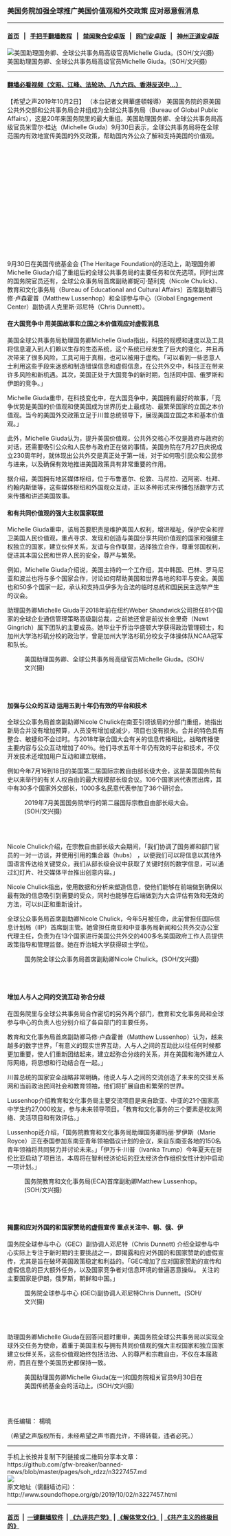 ### 美国务院加强全球推广美国价值观和外交政策 应对恶意假消息
------------------------

#### [首页](https://github.com/gfw-breaker/banned-news/blob/master/README.md) &nbsp;&nbsp;|&nbsp;&nbsp; [手把手翻墙教程](https://github.com/gfw-breaker/guides/wiki) &nbsp;&nbsp;|&nbsp;&nbsp; [禁闻聚合安卓版](https://github.com/gfw-breaker/bn-android) &nbsp;&nbsp;|&nbsp;&nbsp; [网门安卓版](https://github.com/oGate2/oGate) &nbsp;&nbsp;|&nbsp;&nbsp; [神州正道安卓版](https://github.com/SzzdOgate/update) 



<div class="zhidingtu">
 <div class="ar-wrap-3x2">
  <img alt="美国助理国务卿、全球公共事务局高级官员Michelle Giuda。(SOH/文兴摄)" class="ar-wrap-inside-fill" src="http://img.soundofhope.org/2019/10/1-09-30-michellegiuda-cut3to2-600x400.jpg"/>
 </div>
 <div class="caption">
  美国助理国务卿、全球公共事务局高级官员Michelle Giuda。(SOH/文兴摄)
 </div>
</div>
<hr/>


#### [翻墙必看视频（文昭、江峰、法轮功、八九六四、香港反送中...）](https://github.com/gfw-breaker/banned-news/blob/master/pages/links.md)

<div class="content">
 <p>
  <span class="content-info-date">
   【希望之声2019年10月2日】
  </span>
  <span class="content-info-type">
   （本台記者文興華盛頓報導）
  </span>
  美国国务院的原美国公共外交部和公共事务局合并组成为全球公共事务局（Bureau of Global Public Affairs），这是20年来国务院里的最大重组。美国助理国务卿、全球公共事务局高级官员米雪尔·桂达（Michelle Giuda）9月30日表示，全球公共事务局将在全球范围内有效地宣传美国的外交政策，帮助国内外公众了解和支持美国的价值观。
 </p>
 <div class="widget ad-300x250 ad-ecf">
  <!-- ZW30 Post Embed 300x250 1 -->
  <ins class="adsbygoogle" data-ad-client="ca-pub-1519518652909441" data-ad-slot="9768754376" style="display:inline-block;width:300px;height:250px">
  </ins>
 </div>
 <p>
  9月30日在美国传统基金会 (The Heritage Foundation)的活动上，助理国务卿 Michelle Giuda介绍了重组后的全球公共事务局的主要任务和优先选项。同时出席的国务院官员还有，全球公众事务局首席副助卿妮可·楚利克（Nicole Chulick）、教育和文化事务局（Bureau of Educational and Cultural Affairs）首席副助卿马修·卢森霍普（Matthew Lussenhop）和全球参与中心（Global Engagement Center）副协调人克里斯·邓尼特（Chris Dunnett）。
 </p>
 <h4>
  <strong>
   在大国竞争中
  </strong>
  <strong>
   用美国故事和立国之本价值观应对虚假消息
  </strong>
 </h4>
 <p>
  美国全球公共事务局助理国务卿Michelle Giuda指出，科技的规模和速度以及工具将信息灌入到人们赖以生存的生态系统，这个系统已经发生了巨大的变化，并且再次带来了很多风险，工具可用于真相，也可以被用于虚构。「可以看到一些恶意人士利用这些手段来迷惑和制造错误信息和虚假信息，在公共外交中，科技正在带来许多风险和新机遇。其次，美国正处于大国竞争的新时期，包括同中国、俄罗斯和伊朗的竞争。」
 </p>
 <p>
  Michelle Giuda重申，在科技变化中，在大国竞争中，美国拥有最好的故事，「竞争优势是美国的价值观和使美国成为世界历史上最成功、最繁荣国家的立国之本价值观。当今的美国外交政策立足于川普总统领导下，展现美国立国之本和基本价值观。」
 </p>
 <p>
  此外，Michelle Giuda认为，提升美国价值观，公共外交核心不仅是政府与政府的对话，还需要吸引公众和人民参与政府正在做的事情。美国务院在7月27日庆祝成立230周年时，就体现出公共外交是真正处于第一线，对于如何吸引民众和公民参与进来，以及确保有效地推进美国政策具有非常重要的作用。
 </p>
 <p>
  据介绍，美国拥有地区媒体枢纽，位于布鲁塞尔、伦敦、马尼拉、迈阿密、杜拜、约翰内斯堡等，这些媒体枢纽和外国观众互动，正以多种形式来传播包括数字方式来传播和讲述美国故事。
 </p>
 <h4>
  <strong>
   和有共同价值观的强大主权国家联盟
  </strong>
 </h4>
 <p>
  Michelle Giuda重申，该局首要职责是维护美国人权利，增进福祉，保护安全和捍卫美国人民价值观，重点寻求、发现和创造与美国分享共同价值观的国家和强健主权独立的国家，建立伙伴关系，友谊与合作联盟，选择独立合作，尊重邻国权利，促进其本国公民和世界人民的安全，尊严与繁荣。
 </p>
 <p>
  例如，Michelle Giuda介绍说，美国主持的一个工作组，其中韩国、巴林、罗马尼亚和波兰也将与多个国家合作，讨论如何帮助美国和世界各地的和平与安全。美国也和50多个国家一起，承认和支持瓜伊多为合法的临时总统和国民民主选举产生的议会。
 </p>
 <p>
  助理国务卿Michelle Giuda于2018年前在纽约Weber Shandwick公司担任81个国家的全球企业通信管理策略高级副总裁，之前她还曾是前议长金里奇（Newt Gingrich）属下团队的主要成员。她毕业于乔治华盛顿大学获得政治管理硕士，和加州大学洛杉矶分校的政治学，曾是加州大学洛杉矶分校女子体操体队NCAA冠军和队长。
 </p>
 <figure class="wp-caption aligncenter img-width-m" id="attachment_3227550">
  <img alt="" class="size-medium wp-image-3227550" src="http://img.soundofhope.org/2019/10/1-09-30-michellegiuda-cut3to2-600x400.jpg" srcset="http://img.soundofhope.org/2019/10/1-09-30-michellegiuda-cut3to2-600x400.jpg 600w, http://img.soundofhope.org/2019/10/1-09-30-michellegiuda-cut3to2-768x512.jpg 768w, http://img.soundofhope.org/2019/10/1-09-30-michellegiuda-cut3to2-1024x682.jpg 1024w, http://img.soundofhope.org/2019/10/1-09-30-michellegiuda-cut3to2-180x120.jpg 180w, http://img.soundofhope.org/2019/10/1-09-30-michellegiuda-cut3to2-366x244.jpg 366w, http://img.soundofhope.org/2019/10/1-09-30-michellegiuda-cut3to2.jpg 1136w">
   <br/><figcaption class="wp-caption-text">
    美国助理国务卿、全球公共事务局高级官员Michelle Giuda。(SOH/文兴摄)
   </figcaption><br/>
  </img>
 </figure><br/>
 <h4>
  <strong>
   加强与公众的互动
  </strong>
  <strong>
   运用五到十年仍有效的平台和技术
  </strong>
 </h4>
 <div>
 </div>
 <p>
  全球公众事务局首席副助卿Nicole Chulick在南亚引领该局的分部门重组，她指出新局合并没有增加预算，人员没有增加或减少，项目也没有损失。合并的特色具有整合、敏捷和不会过时。与2018年联合国大会有关的信息传播相比，战略传播使主要内容与公众互动增加了40％。他们寻求五年十年仍有效的平台和技术，不仅开发技术还增加用户互动和建立联络。
 </p>
 <p>
  例如今年7月16到18日的美国第二届国际宗教自由部长级大会，这是美国国务院有史以来举行的有关人权自由的最大规模部长级会议。106个国家派代表团出席，其中有30多个国家外交部长，1000多名民意代表参加了36个研讨会。
 </p>
 <figure class="wp-caption aligncenter img-width-m" id="attachment_3227601">
  <img alt="" class="size-medium wp-image-3227601" src="http://img.soundofhope.org/2019/10/07-18--600x265.jpg" srcset="http://img.soundofhope.org/2019/10/07-18--600x265.jpg 600w, http://img.soundofhope.org/2019/10/07-18--768x340.jpg 768w, http://img.soundofhope.org/2019/10/07-18--1024x453.jpg 1024w, http://img.soundofhope.org/2019/10/07-18--180x80.jpg 180w, http://img.soundofhope.org/2019/10/07-18--366x162.jpg 366w">
   <br/><figcaption class="wp-caption-text">
    2019年7月美国国务院举行的第二届国际宗教自由部长级大会。(SOH/文兴摄)
   </figcaption><br/>
  </img>
 </figure><br/>
 <p>
  Nicole Chulick介绍，在宗教自由部长级大会期间，「我们协调了国务卿和部门官员的一对一访谈，并使用引用的集合器（hubs） ，以便我们可以将信息以其他外国语言传达给关键受众，我们从部长级会议中获取了关键时刻的数字信息，可以通过幻灯片、社交媒体平台推出创意内容。」
 </p>
 <p>
  Nicole Chulick指出，使用数据和分析来塑造信息，使他们能够在前端做到确保以最有效的信息吸引到需要的受众，同时也能够在后端做到为大会评估有效和无效的方法，可以纠正和重新设计。
 </p>
 <p>
  全球公众事务局首席副助卿Nicole Chulick，今年5月被任命，此前曾担任国际信息计划局（IIP）首席副主管。她曾担任南亚和中亚事务局新闻和公共外交办公室代理主任，负责为在13个国家进行美国公共外交的400多名美国政府工作人员提供政策指导和管理监督。她在乔治城大学获得硕士学位。
 </p>
 <figure class="wp-caption aligncenter img-width-m" id="attachment_3227559">
  <img alt="" class="size-medium wp-image-3227559" src="http://img.soundofhope.org/2019/10/2-09-30-nicolechulick-1-583x600.jpg" srcset="http://img.soundofhope.org/2019/10/2-09-30-nicolechulick-1-583x600.jpg 583w, http://img.soundofhope.org/2019/10/2-09-30-nicolechulick-1-768x791.jpg 768w, http://img.soundofhope.org/2019/10/2-09-30-nicolechulick-1-995x1024.jpg 995w, http://img.soundofhope.org/2019/10/2-09-30-nicolechulick-1-180x185.jpg 180w, http://img.soundofhope.org/2019/10/2-09-30-nicolechulick-1-366x377.jpg 366w, http://img.soundofhope.org/2019/10/2-09-30-nicolechulick-1.jpg 1500w">
   <br/><figcaption class="wp-caption-text">
    国务院全球公众事务局首席副助卿Nicole Chulick。(SOH/文兴摄)
   </figcaption><br/>
  </img>
 </figure><br/>
 <h4>
  <strong>
   增加人与人之间的交流互动
  </strong>
  <strong>
   弥合分歧
  </strong>
 </h4>
 <p>
  在国务院里与全球公共事务局合作密切的另外两个部门，教育和文化事务局和全球参与中心的负责人也分别介绍了各自部门的主要任务。
 </p>
 <p>
  教育和文化事务局首席副助卿马修·卢森霍普（Matthew Lussenhop）认为，越来越多的数字世界，「有意义的现实世界互动，人与人之间的互动比以往任何时候都更加重要，使人们重新团结起来，建立起弥合分歧的关系，并在美国和海外建立人际网络，将思想和行动结合在一起。」
 </p>
 <p>
  川普总统的国家安全战略非常明确，他说人与人之间的交流创造了未来的交往关系网和当前政治民间社会和教育领袖，他们将扩展自由和繁荣的世界。
 </p>
 <p>
  Lussenhop介绍教育和文化事务局主要交流项目是来自欧亚、中亚的21个国家高中学生约27,000校友，参与未来领导项目。「教育和文化事务的三个要素是校友网络、灵活项目和有效评估。」
 </p>
 <p>
  Lussenhop还介绍，「国务院教育和文化事务局助理国务卿玛丽·罗伊斯（Marie Royce）正在泰国参加东南亚青年领袖倡议计划的会议，来自东南亚各地的150名青年领袖将共同努力并讨论未来。」「伊万卡·川普（Ivanka Trump）今年夏天在哥伦比亚启动了项目法，本周将在智利经济论坛的亚太经济合作组织女性计划中启动一项计划。」
 </p>
 <figure class="wp-caption aligncenter img-width-m" id="attachment_3227562">
  <img alt="" class="size-medium wp-image-3227562" src="http://img.soundofhope.org/2019/10/3-09-30-eca-matthewlussenhop-600x523.jpg" srcset="http://img.soundofhope.org/2019/10/3-09-30-eca-matthewlussenhop-600x523.jpg 600w, http://img.soundofhope.org/2019/10/3-09-30-eca-matthewlussenhop-768x669.jpg 768w, http://img.soundofhope.org/2019/10/3-09-30-eca-matthewlussenhop-1024x893.jpg 1024w, http://img.soundofhope.org/2019/10/3-09-30-eca-matthewlussenhop-180x157.jpg 180w, http://img.soundofhope.org/2019/10/3-09-30-eca-matthewlussenhop-366x319.jpg 366w, http://img.soundofhope.org/2019/10/3-09-30-eca-matthewlussenhop.jpg 1200w"/>
  <br/><figcaption class="wp-caption-text">
   国务院教育和文化事务局(ECA)首席副助卿Matthew Lussenhop。(SOH/文兴摄)
  </figcaption><br/>
 </figure><br/>
 <h4>
  <strong>
   揭露和应对外国的和国家赞助的虚假宣传
  </strong>
  <strong>
   重点关注中、朝、俄、伊
  </strong>
 </h4>
 <p>
  国务院全球参与中心（GEC）副协调人邓尼特（Chris Dunnett) 介绍全球参与中心实际上专注于新时期的主要挑战之一，即揭露和应对外国的和国家赞助的虚假宣传，尤其是旨在破坏美国政策稳定和利益的。「GEC增加了应对国家赞助的宣传和虚假信息的巨大额外任务，以及国家竞争者对信息环境的普遍恶意操纵。 关注的主要国家是伊朗，俄罗斯，朝鲜和中国。」
 </p>
 <figure class="wp-caption aligncenter img-width-m" id="attachment_3227568">
  <img alt="" class="size-medium wp-image-3227568" src="http://img.soundofhope.org/2019/10/4-09-30-gec-chrisdunnett-600x464.jpg" srcset="http://img.soundofhope.org/2019/10/4-09-30-gec-chrisdunnett-600x464.jpg 600w, http://img.soundofhope.org/2019/10/4-09-30-gec-chrisdunnett-768x594.jpg 768w, http://img.soundofhope.org/2019/10/4-09-30-gec-chrisdunnett-1024x793.jpg 1024w, http://img.soundofhope.org/2019/10/4-09-30-gec-chrisdunnett-180x139.jpg 180w, http://img.soundofhope.org/2019/10/4-09-30-gec-chrisdunnett-366x283.jpg 366w, http://img.soundofhope.org/2019/10/4-09-30-gec-chrisdunnett.jpg 1500w"/>
  <br/><figcaption class="wp-caption-text">
   国务院全球参与中心 (GEC)副协调人邓尼特Chris Dunnett。(SOH/文兴摄)
  </figcaption><br/>
 </figure><br/>
 <p>
  助理国务卿Michelle Giuda在回答问题时重申，美国务院全球公共事务局以实现全球外交任务为使命，着重于美国主权与拥有共同价值观的强大主权国家和独立国家建立伙伴关系，这些价值观始终包括法治、人的尊严和宗教自由，不仅在本届政府，而且在整个美国历史都保持一致。
 </p>
 <figure class="wp-caption aligncenter img-width-m" id="attachment_3227607">
  <img alt="" class="size-medium wp-image-3227607" src="http://img.soundofhope.org/2019/10/5-09-30-all-new-600x235.jpg" srcset="http://img.soundofhope.org/2019/10/5-09-30-all-new-600x235.jpg 600w, http://img.soundofhope.org/2019/10/5-09-30-all-new-768x300.jpg 768w, http://img.soundofhope.org/2019/10/5-09-30-all-new-1024x400.jpg 1024w, http://img.soundofhope.org/2019/10/5-09-30-all-new-180x70.jpg 180w, http://img.soundofhope.org/2019/10/5-09-30-all-new-366x143.jpg 366w"/>
  <br/><figcaption class="wp-caption-text">
   美国助理国务卿Michelle Giuda(左一)和国务院相关官员9月30日在美国传统基金会的活动上。(SOH/文兴摄)
  </figcaption><br/>
 </figure><br/>
 <div class="content-info-btm">
  <p class="content-info-zerenbianji">
   <span class="content-info-title">
    责任编辑：
   </span>
   <span class="content-info-content">
    楊曉
   </span>
  </p>
  <p class="content-info-refernote">
   （希望之声版权所有，未经希望之声书面允许，不得转载，违者必究。）
  </p>
 </div>
</div>

<hr/>
手机上长按并复制下列链接或二维码分享本文章：<br/>
https://github.com/gfw-breaker/banned-news/blob/master/pages/soh_rdzz/n3227457.md <br/>
<a href='https://github.com/gfw-breaker/banned-news/blob/master/pages/soh_rdzz/n3227457.md'><img src='https://github.com/gfw-breaker/banned-news/blob/master/pages/soh_rdzz/n3227457.md.png'/></a> <br/>
原文地址（需翻墙访问）：http://www.soundofhope.org/gb/2019/10/02/n3227457.html


------------------------
#### [首页](https://github.com/gfw-breaker/banned-news/blob/master/README.md) &nbsp;|&nbsp; [一键翻墙软件](https://github.com/gfw-breaker/nogfw/blob/master/README.md) &nbsp;| [《九评共产党》](https://github.com/gfw-breaker/9ping.md/blob/master/README.md#九评之一评共产党是什么) | [《解体党文化》](https://github.com/gfw-breaker/jtdwh.md/blob/master/README.md) | [《共产主义的终极目的》](https://github.com/gfw-breaker/gczydzjmd.md/blob/master/README.md)


<img src='http://gfw-breaker.win/banned-news/pages/soh_rdzz/n3227457.md' width='0px' height='0px'/>